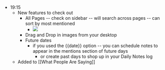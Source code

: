 - 19:15
    - New features to check out
        - All Pages -- check on sidebar -- will search across pages -- can sort by most mentioned
            - ![](https://firebasestorage.googleapis.com/v0/b/firescript-577a2.appspot.com/o/imgs%2Fv8%2Fhelp%2FScreenshot%202019-08-23%2019.16.47.png?alt=media&token=242729d4-2d5a-409a-b8c3-fc398ce7bdd0)
        - Drag and Drop in images from your desktop
        - Future dates
            - if you used the {{date}} option -- you can schedule notes to appear in the mentions section of future days
                - or create past days to shop up in your Daily Notes log
    - Added to [[What People Are Saying]]
